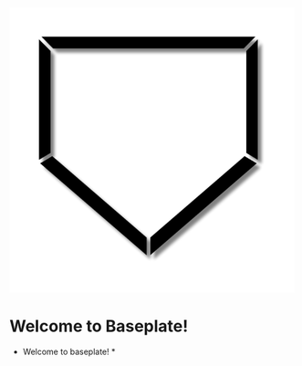 ![Baseplate logo](/assets/images/Baseplatelogo.png)
# Welcome to Baseplate!
* Welcome to baseplate! *
